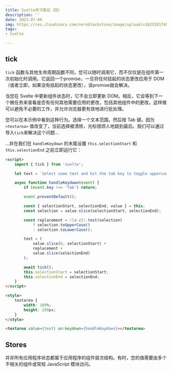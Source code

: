 ```yaml
---
title: Svelte学习笔记（四）
description: ''
date: 2021-07-06
img: https://res.cloudinary.com/neroblackstone/image/upload/v1625101749/svelte_y2yhr6.png
tags:
- Svelte

---
```

## tick

`tick` 函数与其他生命周期函数不同，您可以随时调用它，而不仅仅是在组件第一次初始化时调用。它返回一个promise，一旦将任何挂起的状态更改应用于 DOM（或者立即，如果没有挂起的状态更改），该promise就会解决。

当您在 Svelte 中更新组件状态时，它不会立即更新 DOM。相反，它会等到下一个微任务来查看是否有任何其他需要应用的更改，包括其他组件中的更改。这样做可以避免不必要的工作，并允许浏览器更有效地进行批处理。

您可以在本示例中看到这种行为。选择一个文本范围，然后按 Tab 键。因为 `<textarea>` 值改变了，当前选择被清除，光标很烦人地跳到最后。我们可以通过导入`tick`来解决这个问题...

...并在我们在 `handleKeydown` 的末尾设置 `this.selectionStart` 和 `this.selectionEnd` 之前立即运行它：

``` html
<script>
	import { tick } from 'svelte';

	let text = `Select some text and hit the tab key to toggle uppercase`;

	async function handleKeydown(event) {
		if (event.key !== 'Tab') return;

		event.preventDefault();

		const { selectionStart, selectionEnd, value } = this;
		const selection = value.slice(selectionStart, selectionEnd);

		const replacement = /[a-z]/.test(selection)
			? selection.toUpperCase()
			: selection.toLowerCase();

		text = (
			value.slice(0, selectionStart) +
			replacement +
			value.slice(selectionEnd)
		);

		await tick();
		this.selectionStart = selectionStart;
		this.selectionEnd = selectionEnd;
	}
</script>

<style>
	textarea {
		width: 100%;
		height: 200px;
	}
</style>

<textarea value={text} on:keydown={handleKeydown}></textarea>

```

## Stores 

并非所有应用程序状态都属于应用程序的组件层次结构。有时，您的值需要由多个不相关的组件或常规 JavaScript 模块访问。